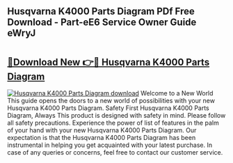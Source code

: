 ## Husqvarna K4000 Parts Diagram PDf Free Download - Part-eE6 Service Owner Guide eWryJ

# <h2><a href="http://dfqlxl.blite.top/?on=Husqvarna+K4000+Parts+Diagram">🔗Download New 👉🔴 Husqvarna K4000 Parts Diagram</a></h2>

[![Husqvarna K4000 Parts Diagram download](https://i.imgur.com/lujVjoI.png)](http://dfqlxl.blite.top/?on=Husqvarna+K4000+Parts+Diagram)
Welcome to a New World This guide opens the doors to a new world of possibilities with your new Husqvarna K4000 Parts Diagram. Safety First Husqvarna K4000 Parts Diagram, Always This product is designed with safety in mind. Please follow all safety precautions. Experience the power of list of features in the palm of your hand with your new Husqvarna K4000 Parts Diagram. Our expectation is that the Husqvarna K4000 Parts Diagram has been instrumental in helping you get acquainted with your latest purchase. In case of any queries or concerns, feel free to contact our customer service.

